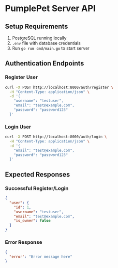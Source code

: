 # PumplePet Server API

## Setup Requirements
1. PostgreSQL running locally
2. `.env` file with database credentials
3. Run `go run cmd/main.go` to start server

## Authentication Endpoints

### Register User
```bash
curl -X POST http://localhost:8000/auth/register \
  -H "Content-Type: application/json" \
  -d '{
    "username": "testuser",
    "email": "test@example.com", 
    "password": "password123"
  }'
```

### Login User
```bash
curl -X POST http://localhost:8000/auth/login \
  -H "Content-Type: application/json" \
  -d '{
    "email": "test@example.com",
    "password": "password123"
  }'
```

## Expected Responses

### Successful Register/Login
```json
{
  "user": {
    "id": 1,
    "username": "testuser",
    "email": "test@example.com",
    "is_owner": false
  }
}
```

### Error Response
```json
{
  "error": "Error message here"
}
```
